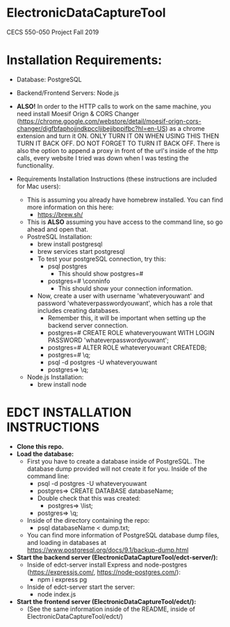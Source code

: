 # ElectronicDataCaptureTool
CECS 550-050 Project Fall 2019

# Installation Requirements:        
  - Database: PostgreSQL
  - Backend/Frontend Servers: Node.js    
  - **ALSO!** In order to the HTTP calls to work on the same machine, you need install Moesif Orign & CORS Changer (https://chrome.google.com/webstore/detail/moesif-orign-cors-changer/digfbfaphojjndkpccljibejjbppifbc?hl=en-US) as a chrome extension and turn it ON. ONLY TURN IT ON WHEN USING THIS THEN TURN IT BACK OFF. DO NOT FORGET TO TURN IT BACK OFF.
There is also the option to append a proxy in front of the url's inside of the http calls, every website I tried was down when I was testing the functionality.

- Requirements Installation Instructions (these instructions are included for Mac users):
  - This is assuming you already have homebrew installed. You can find more information on this here:
    - https://brew.sh/
  - This is **ALSO** assuming you have access to the command line, so go ahead and open that.
  - PostreSQL Installation:
    - brew install postgresql
    - brew services start postgresql
    - To test your postgreSQL connection, try this:
      - psql postgres
        - This should show postgres=#
      - postgres=# \conninfo
        - This should show your connection information.
    - Now, create a user with username 'whateveryouwant' and password 'whateverpasswordyouwant', which has a role that includes creating databases.
      - Remember this, it will be important when setting up the backend server connection.
      - postgres=# CREATE ROLE whateveryouwant WITH LOGIN PASSWORD 'whateverpasswordyouwant';
      - postgres=# ALTER ROLE whateveryouwant CREATEDB;
      - postgres=# \q;
      - psql -d postgres -U whateveryouwant
      - postgres=> \q;
  - Node.js Installation:
    - brew install node
# EDCT INSTALLATION INSTRUCTIONS
 - **Clone this repo.**
 - **Load the database:**
    - First you have to create a database inside of PostgreSQL. The database dump provided will not create it for you. Inside of the command line: 
      - psql -d postgres -U whateveryouwant
      - postgres=> CREATE DATABASE databaseName;
      - Double check that this was created:
        - postgres=> \list;
      - postgres=> \q;
    - Inside of the directory containing the repo:
      - psql databaseName < dump.txt;
    - You can find more information of PostgreSQL database dump files, and loading in databases at https://www.postgresql.org/docs/9.1/backup-dump.html
- **Start the backend server (ElectronicDataCaptureTool/edct-server/):**
    - Inside of edct-server install Express and node-postgres (https://expressjs.com/, https://node-postgres.com/):
      - npm i express pg
    - Inside of edct-server start the server:
      - node index.js
- **Start the frontend server (ElectronicDataCaptureTool/edct/):**
    - (See the same information inside of the README, inside of ElectronicDataCaptureTool/edct/)
    
      
